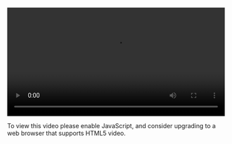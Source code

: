 <video controls="" style="width: 100%; display: block;"><source src="http://o86bpj665.bkt.clouddn.com/hand-in-hand-react/11-auth-api.mp4" type="video/mp4"><p>To view this video please enable JavaScript, and consider upgrading to a web browser that supports HTML5 video.</p></video>
